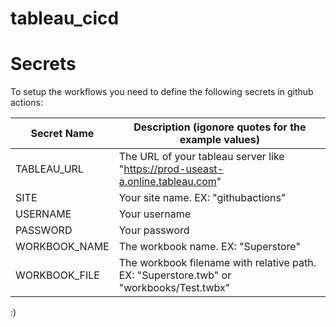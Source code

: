 # tableau_cicd

# Secrets

To setup the workflows you need to define the following secrets in github actions:

| Secret Name   | Description (igonore quotes for the example values)                                     |
| ------------- | --------------------------------------------------------------------------------------- |
| TABLEAU_URL   | The URL of your tableau server like "https://prod-useast-a.online.tableau.com"          |
| SITE          | Your site name. EX: "githubactions"                                                     |
| USERNAME      | Your username                                                                           |
| PASSWORD      | Your password                                                                           |
| WORKBOOK_NAME | The workbook name. EX: "Superstore"                                                     |
| WORKBOOK_FILE | The workbook filename with relative path. EX: "Superstore.twb" or "workbooks/Test.twbx" |

:)
